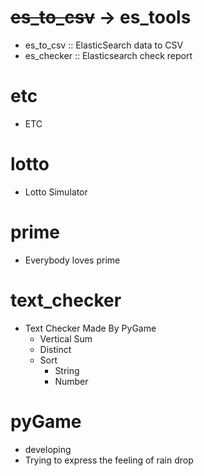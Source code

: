 # <del>es_to_csv</del> -> es_tools
 - es_to_csv  :: ElasticSearch data to CSV
 - es_checker :: Elasticsearch check report
# etc
 - ETC

# lotto
 - Lotto Simulator

# prime
 - Everybody loves prime

# text_checker
 - Text Checker Made By PyGame
   - Vertical Sum
   - Distinct
   - Sort
      - String
      - Number
      
# pyGame
 - developing
 - Trying to express the feeling of rain drop
 
